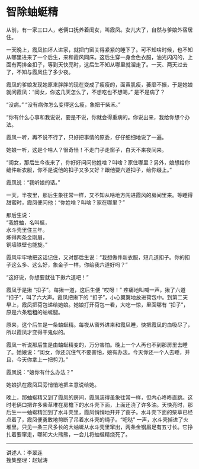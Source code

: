 # 智除蚰蜓精

从前，有一家三口人，老俩口抚养着闺女，叫霞凤。女儿大了，自然与爹娘外宿居住。

一天晚上，霞凤怕坏人进家，就把门窗关得紧紧的睡下了。可不知啥时候，也不知从哪里进来了一个后生，来和霞风同床。这后生穿一身金色衣服，油光闪闪的，上面有两排金扣子，等到天快亮时，这后生不知从哪里就溜走了。一天、两天过去了，不知与霞凤住了多少夜。

霞凤的爹娘发现她原来胖胖的现在变成了瘦瘦的，面黄肌瘦，萎靡不振，于是她娘就问霞凤：“闺女，你这几天怎么了，不想吃也不想喝，” 是不是病了？

“没病。”
“没有病你怎么变得这么瘦，象把干柴禾。”

“你有什么心事和我说说，要是不说，你就会得重病的。你说出来，我给你想个办法。

霞凤一听，再不说不行了，只好把事情的原委，仔仔细细地说了一遍。

她娘一听，这是个啥人？很奇怪！不走门子走窗子，白天不来夜间来。

“闺女，那后生今夜来了，你好好问问他姓啥？叫啥？家住哪里？另外，娘想给你缝件新衣服，你不是说他的扣子又多又好？跟他要六道扣子，给你缀上。”

霞凤说：“我听娘的话。”

一天，半夜里，那后生象往常一样，又不知从啥地方闯进霞风的房间里来。等睡得甜蜜时，霞凤便问他：“你姓啥？叫啥？家在哪里？”

那后生说：  
	“我姓蚰，名叫蜒，  
	水斗壳里住三年。  
	炼得两条金刚眉，  
	铜墙铁壁也能旋。”

霞风牢牢地把这话记住，又对那后生说：“我想做件新衣服，短几道扣子。你的扣子这么多、这么好，象金子一样。你给我六道好吗？”

“这好说，你想要就往下揪六道吧！”

霞凤于是揪 “扣子”。每揪一道，这后生便 “哎呀！” 疼痛地叫喊一声，揪了六道 “扣子”，叫了六大声。霞凤把揪下的 “扣子”，小心翼翼地放进荷包中。到第二天早上，霞凤把荷包递给她娘。她娘打开荷包一看，大吃一惊，里面哪有 “扣子”，原是六条粗粗的蚰蜒腿。

原来，这个后生是一条蚰蜒精。每夜从窗外进来和霞凤睡，快把霞凤的血吸尽了，所以霞凤才变得干鬼似的。

霞凤一听说那后生是由蚰蜒精变的，万分害怕。晚上一个人再也不到那房里去睡了。她娘说：“闺女，你还沉住气不要害怕，娘有办法。今天你还一个人去睡，并且，今天你拿上一把剪刀。”

霞凤说：“娘你有什么办法？”

她娘扒在霞凤耳旁悄悄地把主意说给她。

晚上，那蚰蜒精又到了霞凤的房间，霞凤装得虽象往常一样，但内心咚咚直跳。这时老俩口把许多柴草堆在房檐下的水斗壳下面，上面还浇了许多油。天快亮时，那后生一一蚰蜒精回到了水斗壳里，霞凤悄悄地开开了窗子。水斗壳下面的柴草已经点着了，霞凤便勇敢地剪断了吊着水斗壳的绳子。“吧哒” 一声，水斗壳掉进了火堆里。只见一条三尺多长的大蚰蜒从水斗壳里窜出，两条金钢眉足有五寸长。它挣扎着要窜走，哪知大火熊熊，一会儿将蚰蜒精烧死了。

---

讲述人：李翠连  
搜集整理：赵斌涛